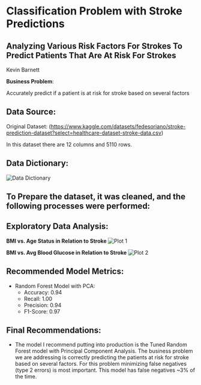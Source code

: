 # Classification Problem with Stroke Predictions

## Analyzing Various Risk Factors For Strokes To Predict Patients That Are At Risk For Strokes

Kevin Barnett

**Business Problem**:

Accurately predict if a patient is at risk for stroke based on several factors
 
## Data Source:

 Original Dataset: (https://www.kaggle.com/datasets/fedesoriano/stroke-prediction-dataset?select=healthcare-dataset-stroke-data.csv)
 
 In this dataset there are 12 columns and 5110 rows.
 
 ## Data Dictionary:
 
 ![Data Dictionary](https://user-images.githubusercontent.com/103015330/232175076-4e742e3b-71b6-4a84-8033-72d5cc359f16.png)


## To Prepare the dataset, it was cleaned, and the following processes were performed:

## Exploratory Data Analysis:

**BMI vs. Age Status in Relation to Stroke**
![Plot 1](https://user-images.githubusercontent.com/103015330/232175081-e348034d-b3b0-441d-91c4-64d37daf48a5.png)




**BMI vs. Avg Blood Glucose in Relation to Stroke**
![Plot 2](https://user-images.githubusercontent.com/103015330/232175088-cf7751b4-e356-4e10-82b2-5b8b5b870348.png)



## Recommended Model Metrics:

- Random Forest Model with PCA:
  - Accuracy: 0.94
  - Recall: 1.00
  - Precision: 0.94
  - F1-Score: 0.97

## Final Recommendations:

-  The model I recommend putting into production is the Tuned Random Forest model with Principal Component Analysis. The business problem we are addressing is correctly predicting the patients at risk for stroke based on several factors. For this problem minimizing false negatives (type 2 errors) is most important. This model has false negatives ~3% of the time.


